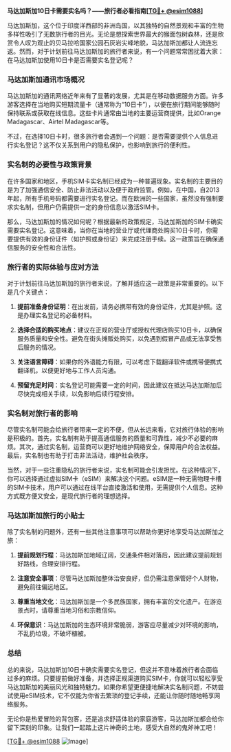 **马达加斯加10日卡需要实名吗？——旅行者必看指南[[TG💪+ @esim1088](https://t.me/s/esim1088)]**

马达加斯加，这个位于印度洋西部的非洲岛国，以其独特的自然景观和丰富的生物多样性吸引了无数旅行者的目光。无论是想探索世界最大的猴面包树森林，还是欣赏令人叹为观止的贝马拉哈国家公园石灰岩尖峰地貌，马达加斯加都让人流连忘返。然而，对于计划前往马达加斯加的旅行者来说，有一个问题常常困扰着大家：在马达加斯加使用10日卡是否需要实名登记呢？

### **马达加斯加通讯市场概况**

马达加斯加的通讯网络近年来有了显著的发展，尤其是在移动数据服务方面。许多游客选择在当地购买短期流量卡（通常称为“10日卡”），以便在旅行期间能够随时保持联系或获取在线信息。这些卡片通常由当地的主要运营商提供，比如Orange Madagascar、Airtel Madagascar等。

不过，在选择10日卡时，很多旅行者会遇到一个问题：是否需要提供个人信息进行实名登记？这不仅关系到用户的隐私保护，也影响到旅行的便利性。

### **实名制的必要性与政策背景**

在许多国家和地区，手机SIM卡实名制已经成为一种普遍现象。实名制的主要目的是为了加强通信安全、防止非法活动以及便于政府监管。例如，在中国，自2013年起，所有手机号码都需要进行实名登记。而在欧洲的一些国家，虽然没有强制要求实名制，但用户仍需提供一定的身份信息以激活SIM卡。

那么，马达加斯加的情况如何呢？根据最新的政策规定，马达加斯加的SIM卡确实需要实名登记。这意味着，当你在当地的营业厅或代理商处购买10日卡时，你需要提供有效的身份证件（如护照或身份证）来完成注册手续。这一政策旨在确保通信服务的安全性和合法性。

### **旅行者的实际体验与应对方法**

对于计划前往马达加斯加的旅行者来说，了解并适应这一政策是非常重要的。以下是几个关键点：

1. **提前准备身份证明**：在出发前，请务必携带有效的身份证件，尤其是护照。这是办理实名登记的必备材料。
   
2. **选择合适的购买地点**：建议在正规的营业厅或授权代理店购买10日卡，以确保服务质量和安全性。避免在街头摊贩处购买，以免遇到假冒产品或无法享受售后服务的情况。

3. **关注语言障碍**：如果你的外语能力有限，可以考虑下载翻译软件或携带便携式翻译机，以便更好地与工作人员沟通。

4. **预留充足时间**：实名登记可能需要一定的时间，因此建议在抵达马达加斯加后尽快完成相关手续，以免影响后续行程安排。

### **实名制对旅行者的影响**

尽管实名制可能会给旅行者带来一定的不便，但从长远来看，它对旅行体验的影响是积极的。首先，实名制有助于提高通信服务的质量和可靠性，减少不必要的麻烦。其次，通过实名制，运营商可以更好地维护网络安全，保障用户的合法权益。最后，实名制也有助于打击非法活动，维护社会秩序。

当然，对于一些注重隐私的旅行者来说，实名制可能会引发担忧。在这种情况下，你可以选择通过虚拟SIM卡（eSIM）来解决这个问题。eSIM是一种无需物理卡槽的SIM卡技术，用户可以通过在线平台直接激活和使用，无需提供个人信息。这种方式既方便又安全，是现代旅行者的理想选择。

### **马达加斯加旅行的小贴士**

除了实名制的问题外，还有一些其他注意事项可以帮助你更好地享受马达加斯加之旅：

1. **提前规划行程**：马达加斯加地域辽阔，交通条件相对落后，因此建议提前规划好路线，合理安排行程。

2. **注意安全事项**：尽管马达加斯加整体治安良好，但仍需注意保管好个人财物，避免前往偏远地区。

3. **尊重当地文化**：马达加斯加是一个多民族国家，拥有丰富的文化遗产。在游览景点时，请尊重当地习俗和宗教信仰。

4. **环保意识**：马达加斯加的生态环境非常脆弱，游客应尽量减少对环境的影响，不乱扔垃圾，不破坏植被。

### **总结**

总的来说，马达加斯加10日卡确实需要实名登记，但这并不意味着旅行者会面临过多的麻烦。只要提前做好准备，并选择正规渠道购买SIM卡，你就可以轻松享受马达加斯加的美丽风光和独特魅力。如果你希望更便捷地解决实名制问题，不妨尝试使用eSIM技术，它不仅能为你省去繁琐的登记手续，还能让你随时随地畅享网络服务。

无论你是热爱冒险的背包客，还是追求舒适体验的家庭游客，马达加斯加都会给你留下深刻的印象。让我们一起踏上这片神奇的土地，感受大自然的鬼斧神工吧！

[[TG💪+ @esim1088](https://t.me/s/esim1088) ![Image](https://i.postimg.cc/4NQfJmqS/Snipaste-2025-05-13-00-14-12.png)]